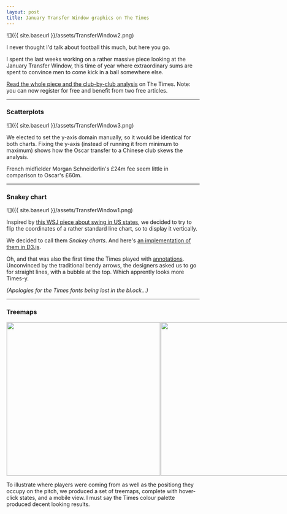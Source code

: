 ```yaml
---
layout: post
title: January Transfer Window graphics on The Times
---
```


![]({{ site.baseurl }}/assets/TransferWindow2.png)

I never thought I'd talk about football this much, but here you go.

I spent the last weeks working on a rather massive piece looking at the January Transfer Window, this time of year where extraordinary sums are spent to convince men to come kick in a ball somewhere else.

[Read the whole piece and the club-by-club analysis](www.thetimes.co.uk/article/january-transfer-window-s9br65rj6) on The Times. Note: you can now register for free and benefit from two free articles.

---

### Scatterplots

![]({{ site.baseurl }}/assets/TransferWindow3.png)

We elected to set the y-axis domain manually, so it would be identical for both charts. Fixing the y-axis (instead of running it from minimum to maximum) shows how the Oscar transfer to a Chinese club skews the analysis.

French midfielder Morgan Schneiderlin's £24m fee seem little in comparison to Oscar's £60m.

---

### Snakey chart

![]({{ site.baseurl }}/assets/TransferWindow1.png)

Inspired by [this WSJ piece about swing in US states](www.wsj.com/graphics/elections/2016/how-is-your-state-swinging/), we decided to try to flip the coordinates of a rather standard line chart, so to display it vertically.

We decided to call them _Snakey charts_. And here's [an implementation of them in D3.js](https://bl.ocks.org/basilesimon/e72a435920fffaf2f88a74790e076320).

Oh, and that was also the first time the Times played with [annotations](http://1wheel.github.io/swoopy-drag/). Unconvinced by the traditional bendy arrows, the designers asked us to go for straight lines, with a bubble at the top. Which apprently looks more Times-y.

_(Apologies for the Times fonts being lost in the bl.ock...)_

---

### Treemaps

<div style="display: flex">
  <img src="{{ site.baseurl }}/assets/TransferWindow4.png" height=400></img>
  <img src="{{ site.baseurl }}/assets/TransferWindow5.png" height=400><img/>
</div>

To illustrate where players were coming from as well as the positiong they occupy on the pitch, we produced a set of treemaps, complete with hover-click states, and a mobile view. I must say the Times colour palette produced decent looking results.

<style>
img {
  border: 1px solid #ddd;
  margin: 0 auto;
}
</style>
